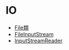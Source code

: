 # IO

* [File類](filelei.md)
* [FileInputStream](fileinputstream.md)
* [InputStreamReader](inputstreamreader.md)

